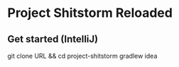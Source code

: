 # Project Shitstorm Reloaded

## Get started (IntelliJ)

  git clone URL && cd project-shitstorm
  gradlew idea
